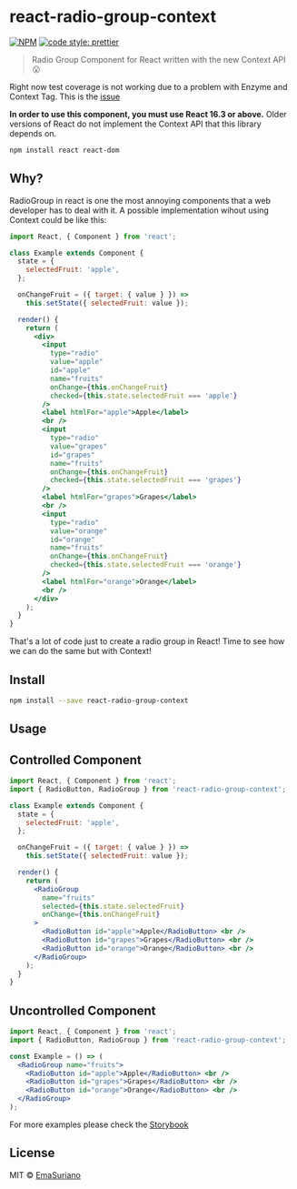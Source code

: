 # react-radio-group-context

[![NPM](https://img.shields.io/npm/v/react-radio-group-context.svg)](https://www.npmjs.com/package/react-radio-group-context) 
[![code style: prettier](https://img.shields.io/badge/code_style-prettier-ff69b4.svg)](https://github.com/prettier/prettier)

> Radio Group Component for React written with the new Context API 😮

Right now test coverage is not working due to a problem with Enzyme and Context Tag. This is the [issue](https://github.com/airbnb/enzyme/issues/1509)

**In order to use this component, you must use React 16.3 or above.** Older versions of React do not implement the Context API that this library depends on.

```bash
npm install react react-dom
```

## Why?

RadioGroup in react is one the most annoying components that a web developer has to deal with it. A possible implementation wihout using Context could be like this:

```jsx
import React, { Component } from 'react';

class Example extends Component {
  state = {
    selectedFruit: 'apple',
  };

  onChangeFruit = ({ target: { value } }) =>
    this.setState({ selectedFruit: value });

  render() {
    return (
      <div>
        <input
          type="radio"
          value="apple"
          id="apple"
          name="fruits"
          onChange={this.onChangeFruit}
          checked={this.state.selectedFruit === 'apple'}
        />
        <label htmlFor="apple">Apple</label>
        <br />
        <input
          type="radio"
          value="grapes"
          id="grapes"
          name="fruits"
          onChange={this.onChangeFruit}
          checked={this.state.selectedFruit === 'grapes'}
        />
        <label htmlFor="grapes">Grapes</label>
        <br />
        <input
          type="radio"
          value="orange"
          id="orange"
          name="fruits"
          onChange={this.onChangeFruit}
          checked={this.state.selectedFruit === 'orange'}
        />
        <label htmlFor="orange">Orange</label>
        <br />
      </div>
    );
  }
}
```

That's a lot of code just to create a radio group in React! Time to see how we can do the same but with Context!

## Install

```bash
npm install --save react-radio-group-context
```

## Usage

## Controlled Component

```jsx
import React, { Component } from 'react';
import { RadioButton, RadioGroup } from 'react-radio-group-context';

class Example extends Component {
  state = {
    selectedFruit: 'apple',
  };

  onChangeFruit = ({ target: { value } }) =>
    this.setState({ selectedFruit: value });

  render() {
    return (
      <RadioGroup
        name="fruits"
        selected={this.state.selectedFruit}
        onChange={this.onChangeFruit}
      >
        <RadioButton id="apple">Apple</RadioButton> <br />
        <RadioButton id="grapes">Grapes</RadioButton> <br />
        <RadioButton id="orange">Orange</RadioButton> <br />
      </RadioGroup>
    );
  }
}
```

## Uncontrolled Component

```jsx
import React, { Component } from 'react';
import { RadioButton, RadioGroup } from 'react-radio-group-context';

const Example = () => (
  <RadioGroup name="fruits">
    <RadioButton id="apple">Apple</RadioButton> <br />
    <RadioButton id="grapes">Grapes</RadioButton> <br />
    <RadioButton id="orange">Orange</RadioButton> <br />
  </RadioGroup>
);
```

For more examples please check the [Storybook](https://emasuriano.github.io/react-radio-group-context/)

## License

MIT © [EmaSuriano](https://github.com/EmaSuriano/react-radio-group-context)
